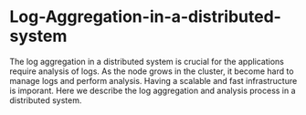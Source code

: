 # Log-Aggregation-in-a-distributed-system

The log aggregation in a distributed system is crucial for the applications require analysis of logs. As the node grows in the cluster, it become hard to manage logs and perform analysis. Having a scalable and fast infrastructure is imporant. Here we describe the log aggregation and analysis process in a distributed system. 

